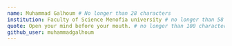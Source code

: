 ```yaml
---
name: Muhammad Galhoum # No longer than 28 characters
institution: Faculty of Science Menofia university # no longer than 58 characters
quote: Open your mind before your mouth. # no longer than 100 characters, avoid using quotes(") to guarantee the format remains the same.
github_user: muhammadgalhoum
---
```

